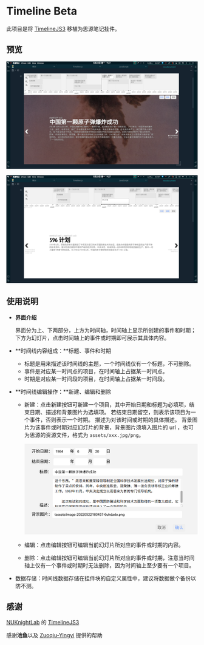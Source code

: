 # Timeline Beta

此项目是将 [TimelineJS3](https://github.com/NUKnightLab/TimelineJS3) 移植为思源笔记挂件。

## 预览

![](./preview.png)

![](./images/period.png)

## 使用说明

* **界面介绍**

  界面分为上、下两部分，上方为时间轴，时间轴上显示所创建的事件和时期；下方为幻灯片，点击时间轴上的事件或时期即可展示其具体内容。
* **时间线内容组成：**标题、事件和时期

  * 标题是用来描述该时间线的主题，一个时间线仅有一个标题，不可删除。
  * 事件是对应某一时间点的项目，在时间轴上占据某一时间点。
  * 时期是对应某一时间段的项目，在时间轴上占据某一时间段。
* **时间线编辑操作：**新建、编辑和删除

  * 新建：点击新建按钮可新建一个项目，其中开始日期和标题为必填项，结束日期、描述和背景图片为选填项。
    若结束日期留空，则表示该项目为一个事件，否则表示一个时期。
    描述为对该时间或时期的具体描述。
    背景图片为该事件或时期对应幻灯片的背景，背景图片须填入图片的 url ，也可为思源的资源文件，格式为 `assets/xxx.jpg/png`。

    ![image.png](./images/edit.png)
  * 编辑：点击编辑按钮可编辑当前幻灯片所对应的事件或时期的内容。
  * 删除：点击编辑按钮可编辑当前幻灯片所对应的事件或时期，注意当时间轴上仅有一个事件或时期时无法删除，因为时间轴上至少要有一个项目。
* 数据存储：时间线数据存储在挂件块的自定义属性中，建议将数据做个备份以防不测。

## 感谢

[NUKnightLab](https://github.com/NUKnightLab) 的 [TimelineJS3](https://github.com/NUKnightLab/TimelineJS3)

感谢**池鱼**以及 [Zuoqiu-Yingyi](https://github.com/Zuoqiu-Yingyi) 提供的帮助